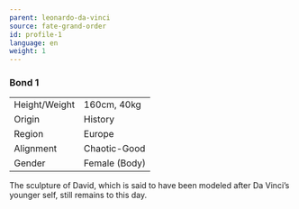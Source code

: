 ```yaml
---
parent: leonardo-da-vinci
source: fate-grand-order
id: profile-1
language: en
weight: 1
---
```


### Bond 1

<table>
  <tr><td>Height/Weight</td><td>160cm, 40kg</td></tr>
  <tr><td>Origin</td><td>History</td></tr>
  <tr><td>Region</td><td>Europe</td></tr>
  <tr><td>Alignment</td><td>Chaotic-Good</td></tr>
  <tr><td>Gender</td><td>Female (Body)</td></tr>
</table>

The sculpture of David, which is said to have been modeled after Da Vinci’s younger self, still remains to this day.
